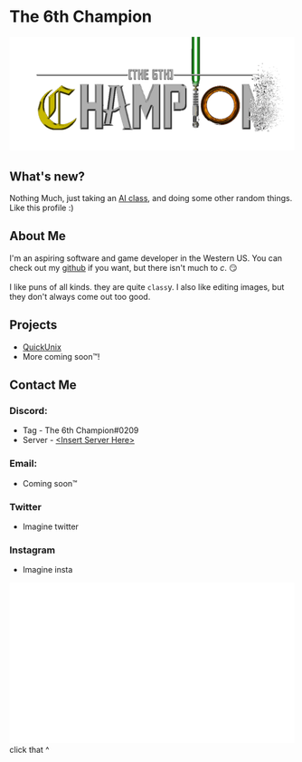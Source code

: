 # <a name="top"></a>The 6th Champion
![The 6th Champion banner](T6c-non-dispersed.png)
## What's new?

Nothing Much, just taking an [AI class](https://cs50.harvard.edu/ai/2020/), and doing some other random things. Like this profile :)

## About Me

I'm an aspiring software and game developer in the Western US. You can check out my [github](https://github.com/The-6th-Champion) if you want, but there isn't much to *c*. 😏
<br><br>
I like puns of all kinds. they are quite `class`y. I also like editing images, but they don't always come out too good.

## Projects
- [QuickUnix](https://github.com/The-6th-Champion/unix-quick-stamper)
- More coming soon™️!

## Contact Me

### Discord:
* Tag - The 6th Champion#0209
* Server - [\<Insert Server Here\>](https://discord.gg/emZ4j4hS23)

### Email:
* Coming soon™️

### Twitter
* Imagine twitter

### Instagram
* Imagine insta



<a href="#top"><img src="clickx3.png"></a>
<br>
click that ^

